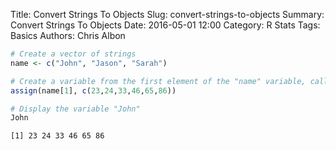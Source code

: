 Title: Convert Strings To Objects
Slug: convert-strings-to-objects
Summary: Convert Strings To Objects
Date: 2016-05-01 12:00
Category: R Stats
Tags: Basics
Authors: Chris Albon




```R
# Create a vector of strings
name <- c("John", "Jason", "Sarah")
```


```R
# Create a variable from the first element of the "name" variable, called that element's string and give that variable from values.
assign(name[1], c(23,24,33,46,65,86))
```


```R
# Display the variable "John"
John
```




    [1] 23 24 33 46 65 86
